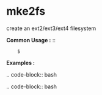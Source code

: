 # mke2fs

create an ext2/ext3/ext4 filesystem

**Common Usage :**  ::

		$ 
		

**Examples :**

.. code-block:: bash


.. code-block:: bash